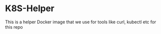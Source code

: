 # K8S-Helper

This is a helper Docker image that we use for tools like curl, kubectl etc for this repo
